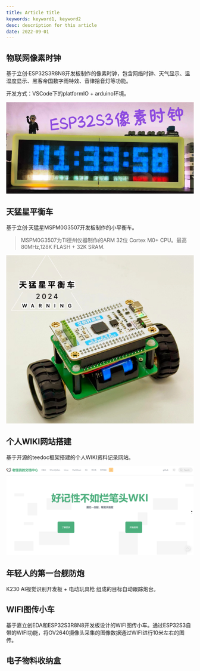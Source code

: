 ```yaml
---
title: Article title
keywords: keyword1, keyword2
desc: description for this article
date: 2022-09-01
---
```


## 物联网像素时钟

基于立创·ESP32S3R8N8开发板制作的像素时钟，包含网络时钟、天气显示、温湿度显示、黑客帝国数字雨特效、音律拾音灯等功能。

开发方式：VSCode下的platformIO + arduino环境。

![图 0](../../static/images/docs/diy/README/README-2024-12-06-00-38-54.png)  


## 天猛星平衡车

基于立创·天猛星MSPM0G3507开发板制作的小平衡车。

> MSPM0G3507为TI德州仪器制作的ARM 32位 Cortex M0+ CPU。最高80MHz,128K FLASH + 32K SRAM.

![图 1](../../static/images/docs/diy/README/README-2024-12-06-00-51-20.jpg)  

## 个人WIKI网站搭建

基于开源的teedoc框架搭建的个人WIKI资料记录网站。

![图 2](../../static/images/docs/diy/README/README-2024-12-06-01-00-55.png)  

## 年轻人的第一台舰防炮

K230 AI视觉识别开发板 + 电动玩具枪 组成的目标自动跟踪炮台。


## WIFI图传小车

基于嘉立创EDA和ESP32S3R8N8开发板设计的WIFI图传小车。通过ESP32S3自带的WIFI功能，将OV2640摄像头采集的图像数据通过WIFI进行10米左右的图传。

## 电子物料收纳盒